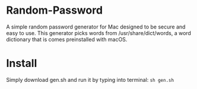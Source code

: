 # Random-Password
A simple random password generator for Mac designed to be secure and easy to use. This generator picks words from /usr/share/dict/words, a word dictionary that is comes preinstalled with macOS.

# Install
Simply download gen.sh and run it by typing into terminal: `sh gen.sh`
